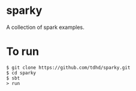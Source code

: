 # sparky

A collection of spark examples.

# To run

```
$ git clone https://github.com/tdhd/sparky.git
$ cd sparky
$ sbt
> run
```

